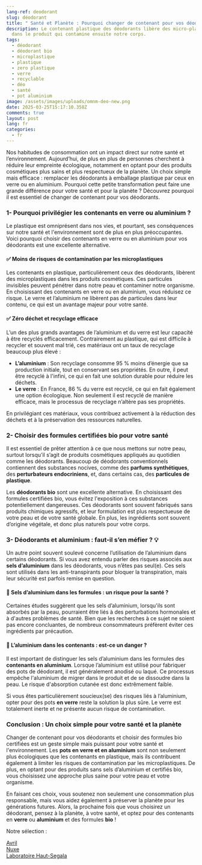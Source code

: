 ```yaml
---
lang-ref: deodorant
slug: déodorant
title: " Santé et Planète : Pourquoi changer de contenant pour vos déodorants ?"
description: Le contenant plastique des déodorants libère des micro-plastiques
  dans le produit qui contamine ensuite notre corps.
tags:
  - déodorant
  - déodorant bio
  - microplastique
  - plastique
  - zero plastique
  - verre
  - recyclable
  - déo
  - santé
  - pot aluminium
image: /assets/images/uploads/omnm-deo-new.png
date: 2025-03-25T15:17:10.358Z
comments: true
layout: post
lang: fr
categories:
  - fr
---
```



Nos habitudes de consommation ont un impact direct sur notre santé et l’environnement. Aujourd’hui, de plus en plus de personnes cherchent à réduire leur empreinte écologique, notamment en optant pour des produits cosmétiques plus sains et plus respectueux de la planète. Un choix simple mais efficace : remplacer les déodorants à emballage plastique par ceux en verre ou en aluminium. Pourquoi cette petite transformation peut faire une grande différence pour votre santé et pour la planète ? Découvrez pourquoi il est essentiel de changer de contenant pour vos déodorants.

### 1- Pourquoi privilégier les contenants en verre ou aluminium ? 

Le plastique est omniprésent dans nos vies, et pourtant, ses conséquences sur notre santé et l'environnement sont de plus en plus préoccupantes. Voici pourquoi choisir des contenants en verre ou en aluminium pour vos déodorants est une excellente alternative.

#### ✅ Moins de risques de contamination par les microplastiques

Les contenants en plastique, particulièrement ceux des déodorants, libèrent des microplastiques dans les produits cosmétiques. Ces particules invisibles peuvent pénétrer dans notre peau et contaminer notre organisme. En choisissant des contenants en verre ou en aluminium, vous réduisez ce risque. Le verre et l’aluminium ne libèrent pas de particules dans leur contenu, ce qui est un avantage majeur pour votre santé.

#### ✅ Zéro déchet et recyclage efficace

L’un des plus grands avantages de l’aluminium et du verre est leur capacité à être recyclés efficacement. Contrairement au plastique, qui est difficile à recycler et souvent mal trié, ces matériaux ont un taux de recyclage beaucoup plus élevé :

* **L’aluminium** : Son recyclage consomme 95 % moins d’énergie que sa production initiale, tout en conservant ses propriétés. En outre, il peut être recyclé à l'infini, ce qui en fait une solution durable pour réduire les déchets.
* **Le verre** : En France, 86 % du verre est recyclé, ce qui en fait également une option écologique. Non seulement il est recyclé de manière efficace, mais le processus de recyclage n’altère pas ses propriétés.

En privilégiant ces matériaux, vous contribuez activement à la réduction des déchets et à la préservation des ressources naturelles.

### 2- Choisir des formules certifiées bio pour votre santé 

Il est essentiel de prêter attention à ce que nous mettons sur notre peau, surtout lorsqu’il s’agit de produits cosmétiques appliqués au quotidien comme les déodorants. Beaucoup de déodorants conventionnels contiennent des substances nocives, comme des **parfums synthétiques**, des **perturbateurs endocriniens**, et, dans certains cas, des **particules de plastique**. 

Les **déodorants bio** sont une excellente alternative. En choisissant des formules certifiées bio, vous évitez l'exposition à ces substances potentiellement dangereuses. Ces déodorants sont souvent fabriqués sans produits chimiques agressifs, et leur formulation est plus respectueuse de votre peau et de votre santé globale. En plus, les ingrédients sont souvent d’origine végétale, et donc plus naturels pour votre corps.

### 3- Déodorants et aluminium : faut-il s’en méfier ? 💡

Un autre point souvent soulevé concerne l’utilisation de l’aluminium dans certains déodorants. Si vous avez entendu parler des risques associés aux **sels d’aluminium** dans les déodorants, vous n’êtes pas seul(e). Ces sels sont utilisés dans les anti-transpirants pour bloquer la transpiration, mais leur sécurité est parfois remise en question.

#### 🤔 Sels d’aluminium dans les formules : un risque pour la santé ?

Certaines études suggèrent que les sels d’aluminium, lorsqu'ils sont absorbés par la peau, pourraient être liés à des perturbations hormonales et à d'autres problèmes de santé. Bien que les recherches à ce sujet ne soient pas encore concluantes, de nombreux consommateurs préfèrent éviter ces ingrédients par précaution.

#### 🫙 L’aluminium dans les contenants : est-ce un danger ?

Il est important de distinguer les sels d’aluminium dans les formules des **contenants en aluminium**. Lorsque l’aluminium est utilisé pour fabriquer des pots de déodorant, il est généralement anodisé ou laqué. Ce processus empêche l'aluminium de migrer dans le produit et de se dissoudre dans la peau. Le risque d'absorption cutanée est donc extrêmement faible.

Si vous êtes particulièrement soucieux(se) des risques liés à l’aluminium, opter pour des pots **en verre** reste la solution la plus sûre. Le verre est totalement inerte et ne présente aucun risque de contamination.



###  Conclusion : Un choix simple pour votre santé et la planète 

Changer de contenant pour vos déodorants et choisir des formules bio certifiées est un geste simple mais puissant pour votre santé et l'environnement. Les **pots en verre et en aluminium** sont non seulement plus écologiques que les contenants en plastique, mais ils contribuent également à limiter les risques de contamination par les microplastiques. De plus, en optant pour des produits sans sels d’aluminium et certifiés bio, vous choisissez une approche plus saine pour votre peau et votre organisme.

En faisant ces choix, vous soutenez non seulement une consommation plus responsable, mais vous aidez également à préserver la planète pour les générations futures. Alors, la prochaine fois que vous choisirez un déodorant, pensez à la planète, à votre santé, et optez pour des contenants en **verre** ou **aluminium** et des formules **bio** !

Notre sélection : 

[Avril](https://www.avril-beaute.fr/deodorant-baume-peaux-sensibles-tiare-1886.html)\
[Nuxe](https://fr.nuxe.com/products/deodorant-baume-i-24h-peaux-sensibles)\
[Laboratoire Haut-Segala](https://haut-segala.com/produit/deodorant-creme-sans-parfum-certifie-bio/)